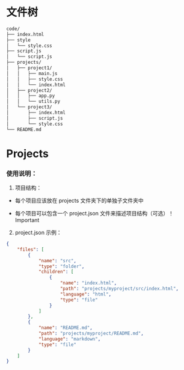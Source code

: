 # 文件树

```txt
code/
├── index.html
├── style
│   └── style.css
├── script.js
│   └── script.js
├── projects/
│   ├── project1/
│   │   ├── main.js
│   │   ├── style.css
│   │   └── index.html
│   ├── project2/
│   │   ├── app.py
│   │   └── utils.py
│   └── project3/
│       ├── index.html
│       ├── script.js
│       └── style.css
└── README.md
```


# Projects
### 使用说明：
1. 项目结构：

- 每个项目应该放在 projects 文件夹下的单独子文件夹中

- 每个项目可以包含一个 project.json 文件来描述项目结构（可选）！Important

2. project.json 示例：
```json
{
    "files": [
        {
            "name": "src",
            "type": "folder",
            "children": [
                {
                    "name": "index.html",
                    "path": "projects/myproject/src/index.html",
                    "language": "html",
                    "type": "file"
                }
            ]
        },
        {
            "name": "README.md",
            "path": "projects/myproject/README.md",
            "language": "markdown",
            "type": "file"
        }
    ]
}
```
